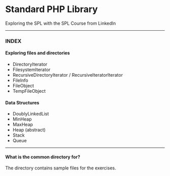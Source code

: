 # Standard PHP Library

Exploring the SPL with the SPL Course from LinkedIn

---
### INDEX

#### Exploring files and directories
- DirectoryIterator
- FilesystemIterator
- RecursiveDirectoryIterator / RecursiveIteratorIterator
- FileInfo
- FileObject
- TempFileObject

#### Data Structures
- DoublyLinkedList
- MinHeap
- MaxHeap
- Heap (abstract)
- Stack
- Queue

---
#### What is the common directory for?
The directory contains sample files for the exercises.
